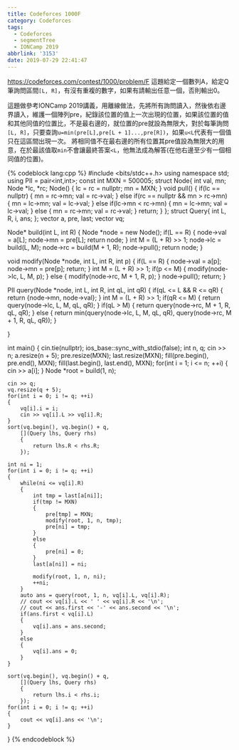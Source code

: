 ```yaml
---
title: Codeforces 1000F
category: Codeforces
tags:
  - Codeforces
  - segmentTree
  - IONCamp 2019
abbrlink: '3153'
date: 2019-07-29 22:41:47
---
```

https://codeforces.com/contest/1000/problem/F
這題給定一個數列A，給定Q筆詢問區間`[L, R]`，有沒有重複的數字，如果有請輸出任意一個，否則輸出0。
<!-- more -->
這題做參考IONCamp 2019講義，用離線做法，先將所有詢問讀入，然後依右邊界讀入，維護一個陣列pre，紀錄該位置的值上一次出現的位置，如果該位置的值和其他同值的位置比，不是最右邊的，就位置的pre就設為無限大，對於每筆詢問`[L, R]`，只要查詢`u=min(pre[L],pre[L + 1]...,pre[R])`，如果`u<L`代表有一個值只在這區間出現一次。
將相同值不在最右邊的所有位置其pre值設為無限大的用意，在於最該值取`min`不會讓最終答案`<L`，他無法成為解答(在他右邊至少有一個相同值的位置)。

{% codeblock lang:cpp %}
#include <bits/stdc++.h>
using namespace std;
using PII = pair<int,int>;
const int MXN = 500005;
struct Node{
    int val, mn;
    Node *lc, *rc;
    Node()
    {
        lc = rc = nullptr;
        mn = MXN;
    }
    void pull()
    {
        if(lc == nullptr)
        {
            mn = rc->mn;
            val = rc->val;
        }
        else if(rc == nullptr && mn > rc->mn)
        {
            mn = lc->mn;
            val = lc->val;
        }
        else if(lc->mn < rc->mn)
        {
            mn = lc->mn;
            val = lc->val;
        }
        else
        {
            mn = rc->mn;
            val = rc->val;
        }
        return;
    }
};
struct Query{
    int L, R, i, ans;
};
vector<int> a, pre, last;
vector<Query> vq;

Node* build(int L, int R)
{
    Node *node = new Node();
    if(L == R)
    { 
        node->val = a[L];
        node->mn = pre[L];
        return node;
    }
    int M = (L + R) >> 1;
    node->lc = build(L, M);
    node->rc = build(M + 1, R);
    node->pull();
    return node;
}

void modify(Node *node, int L, int R, int p)
{
    if(L == R)
    {
        node->val = a[p];
        node->mn = pre[p];
        return;
    }
    int M = (L + R) >> 1;
    if(p <= M)
    {
        modify(node->lc, L, M, p);
    }
    else
    {
        modify(node->rc, M + 1, R, p);
    }
    node->pull();
    return;
}

PII query(Node *node, int L, int R, int qL, int qR)
{
    if(qL <= L && R <= qR)
    {
        return {node->mn, node->val};
    }
    int M = (L + R) >> 1;
    if(qR <= M)
    {
        return query(node->lc, L, M, qL, qR);
    }
    if(qL > M)
    {
        return query(node->rc, M + 1, R, qL, qR);
    }
    else
    {
        return min(query(node->lc, L, M, qL, qR), query(node->rc, M + 1, R, qL, qR));
    }
    
}

int main()
{
    cin.tie(nullptr); ios_base::sync_with_stdio(false);
    int n, q;
    cin >> n;
    a.resize(n + 5);
    pre.resize(MXN);
    last.resize(MXN);
    fill(pre.begin(), pre.end(), MXN);
    fill(last.begin(), last.end(), MXN);
    for(int i = 1; i <= n; ++i)
    {
        cin >> a[i];
    }
    Node *root = build(1, n);
    
    cin >> q;
    vq.resize(q + 5);
    for(int i = 0; i != q; ++i)
    {
        vq[i].i = i;
        cin >> vq[i].L >> vq[i].R;
    }
    sort(vq.begin(), vq.begin() + q, 
        [](Query lhs, Query rhs)
        {
            return lhs.R < rhs.R;
        });
    
    int ni = 1;
    for(int i = 0; i != q; ++i)
    {
        while(ni <= vq[i].R)
        {
            int tmp = last[a[ni]];
            if(tmp != MXN)
            {
                pre[tmp] = MXN;
                modify(root, 1, n, tmp);
                pre[ni] = tmp;
            }
            else
            {
                pre[ni] = 0;
            }
            last[a[ni]] = ni;
            
            modify(root, 1, n, ni);
            ++ni;
        }
        auto ans = query(root, 1, n, vq[i].L, vq[i].R);
        // cout << vq[i].L << ' ' << vq[i].R << '\n';
        // cout << ans.first << '-' << ans.second << '\n';
        if(ans.first < vq[i].L)
        {
            vq[i].ans = ans.second;
        }
        else
        {
            vq[i].ans = 0;
        }
    }
    
    sort(vq.begin(), vq.begin() + q, 
        [](Query lhs, Query rhs)
        {
            return lhs.i < rhs.i;
        });
    for(int i = 0; i != q; ++i)
    {
        cout << vq[i].ans << '\n';
    }
}
{% endcodeblock %}